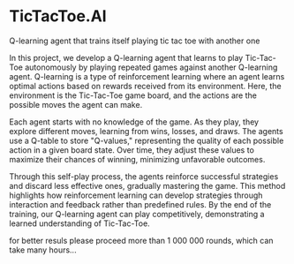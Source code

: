 # TicTacToe.AI
Q-learning agent that trains itself playing tic tac toe with another one

In this project, we develop a Q-learning agent that learns to play Tic-Tac-Toe autonomously by playing repeated games against another Q-learning agent. Q-learning is a type of reinforcement learning where an agent learns optimal actions based on rewards received from its environment. Here, the environment is the Tic-Tac-Toe game board, and the actions are the possible moves the agent can make.

Each agent starts with no knowledge of the game. As they play, they explore different moves, learning from wins, losses, and draws. The agents use a Q-table to store "Q-values," representing the quality of each possible action in a given board state. Over time, they adjust these values to maximize their chances of winning, minimizing unfavorable outcomes.

Through this self-play process, the agents reinforce successful strategies and discard less effective ones, gradually mastering the game. This method highlights how reinforcement learning can develop strategies through interaction and feedback rather than predefined rules. By the end of the training, our Q-learning agent can play competitively, demonstrating a learned understanding of Tic-Tac-Toe.

for better resuls please proceed more than 1 000 000 rounds, which can take many hours...
